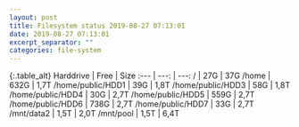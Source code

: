 ```yaml
---
layout: post
title: Filesystem status 2019-08-27 07:13:01
date: 2019-08-27 07:13:01
excerpt_separator: ""
categories: file-system
---
```

{:.table_alt}
Harddrive | Free | Size
:--- | ---: | ---:
/ | 27G | 37G
/home | 632G | 1,7T
/home/public/HDD1 | 39G | 1,8T
/home/public/HDD3 | 58G | 1,8T
/home/public/HDD4 | 30G | 2,7T
/home/public/HDD5 | 559G | 2,7T
/home/public/HDD6 | 738G | 2,7T
/home/public/HDD7 | 33G | 2,7T
/mnt/data2 | 1,5T | 2,0T
/mnt/pool | 1,5T | 6,4T
